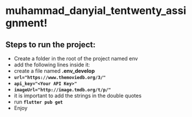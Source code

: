 # muhammad_danyial_tentwenty_assignment!

## Steps to run the project:

 - Create a folder in the root of the project named env
 - add the following lines inside it:
 - create a file named **.env_develop**
 - **`url="https://www.themoviedb.org/3/"`**
 - **`api_key="<Your API Key>"`**
 - **`imageUrl="http://image.tmdb.org/t/p/"`**
 - it is important to add the strings in the double quotes
 - run **`flutter pub get`**
 - Enjoy
